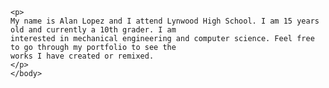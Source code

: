 <html>
	<head>
    	<title>
            Home
         </title>
    </head>
	<body>
	<img>
	
	
	<p>  
	My name is Alan Lopez and I attend Lynwood High School. I am 15 years old and currently a 10th grader. I am 
	interested in mechanical engineering and computer science. Feel free to go through my portfolio to see the 
	works I have created or remixed.  
	</p>
	</body>
</html>
